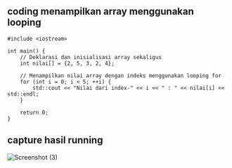 ## coding menampilkan array menggunakan looping
```
#include <iostream>

int main() {
    // Deklarasi dan inisialisasi array sekaligus
    int nilai[] = {2, 5, 3, 2, 4};

    // Menampilkan nilai array dengan indeks menggunakan looping for
    for (int i = 0; i < 5; ++i) {
        std::cout << "Nilai dari index-" << i << " : " << nilai[i] << std::endl;
    }

    return 0;
}

```
## capture hasil running

![Screenshot (3)](https://github.com/kayla0204/TugasProgram/assets/98437578/8c9d5113-29db-4fb7-88d7-5466c5ece663)
